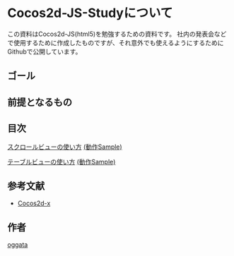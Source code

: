 Cocos2d-JS-Studyについて
=================

この資料はCocos2d-JS(html5)を勉強するための資料です。
社内の発表会などで使用するために作成したものですが、それ意外でも使えるようにするために
Githubで公開しています。

ゴール
-----------------

前提となるもの
-----------------

目次
-----------------
[スクロールビューの使い方](/ScrollView)
[(動作Sample)](http://oggata.github.io/Cocos2d-JS-Study/ScrollView/)

[テーブルビューの使い方](/TableView)
[(動作Sample)](http://oggata.github.io/Cocos2d-JS-Study/TableView/)

参考文献
-----------------
- [Cocos2d-x](http://www.cocos2d-x.org/)

作者
-----------------
[oggata](https://twitter.com/oggata)
